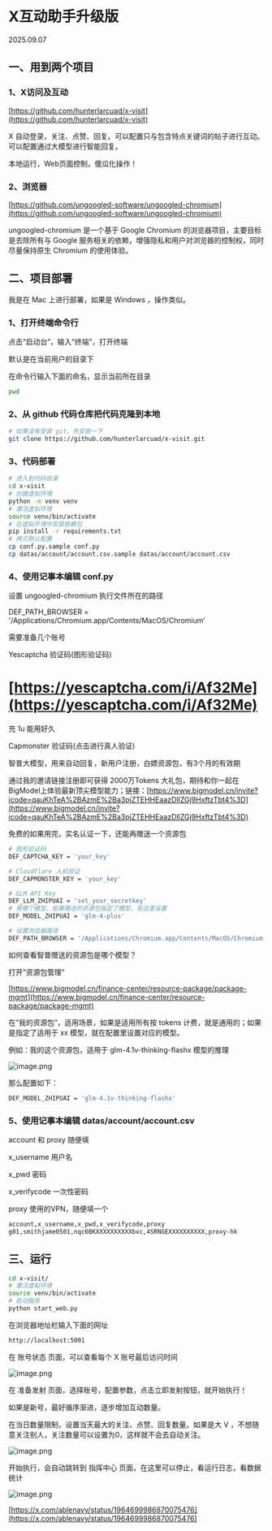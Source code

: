 # X互动助手升级版

2025.09.07

## 一、用到两个项目

### 1、X访问及互动

[https://github.com/hunterlarcuad/x-visit](https://github.com/hunterlarcuad/x-visit)

X 自动登录，关注、点赞、回复。可以配置只与包含特点关键词的帖子进行互动。可以配置通过大模型进行智能回复。

本地运行，Web页面控制，傻瓜化操作！

### 2、浏览器

[https://github.com/ungoogled-software/ungoogled-chromium](https://github.com/ungoogled-software/ungoogled-chromium)

ungoogled-chromium 是一个基于 Google Chromium 的浏览器项目，主要目标是去除所有与 Google 服务相关的依赖，增强隐私和用户对浏览器的控制权，同时尽量保持原生 Chromium 的使用体验。

## 二、项目部署

我是在 Mac 上进行部署，如果是 Windows ，操作类似。

### 1、打开终端命令行

点击“启动台”，输入“终端”，打开终端

默认是在当前用户的目录下

在命令行输入下面的命名，显示当前所在目录

```bash
pwd
```

### 2、从 github 代码仓库把代码克隆到本地

```bash
# 如果没有安装 git，先安装一下
git clone https://github.com/hunterlarcuad/x-visit.git
```

### 3、代码部署

```bash
# 进入到代码目录
cd x-visit
# 创建虚拟环境
python -m venv venv
# 激活虚拟环境
source venv/bin/activate
# 在虚拟环境中安装依赖包
pip install -r requirements.txt
# 拷贝默认配置
cp conf.py.sample conf.py
cp datas/account/account.csv.sample datas/account/account.csv
```

### 4、使用记事本编辑 conf.py

设置 ungoogled-chromium 执行文件所在的路径

DEF_PATH_BROWSER = '/Applications/Chromium.app/Contents/MacOS/Chromium’

需要准备几个账号

Yescaptcha 验证码(图形验证码)

# [https://yescaptcha.com/i/Af32Me](https://yescaptcha.com/i/Af32Me)

充 1u 能用好久

Capmonster 验证码(点击进行真人验证)

智普大模型，用来自动回复，新用户注册，白嫖资源包，有3个月的有效期

通过我的邀请链接注册即可获得 2000万Tokens 大礼包，期待和你一起在BigModel上体验最新顶尖模型能力；链接：[https://www.bigmodel.cn/invite?icode=qauKhTeA%2BAzmE%2Ba3pjZTEHHEaazDlIZGj9HxftzTbt4%3D](https://www.bigmodel.cn/invite?icode=qauKhTeA%2BAzmE%2Ba3pjZTEHHEaazDlIZGj9HxftzTbt4%3D)

免费的如果用完，实名认证一下，还能再赠送一个资源包

```bash
# 图形验证码
DEF_CAPTCHA_KEY = 'your_key'

# Cloudflare 人机验证
DEF_CAPMONSTER_KEY = 'your_key'

# GLM API Key
DEF_LLM_ZHIPUAI = 'set_your_secretkey'
# 用哪个模型，如果赠送的资源包指定了模型，在这里设置
DEF_MODEL_ZHIPUAI = 'glm-4-plus'

# 设置浏览器路径
DEF_PATH_BROWSER = '/Applications/Chromium.app/Contents/MacOS/Chromium'
```

如何查看智普赠送的资源包是哪个模型？

打开”资源包管理”

[https://www.bigmodel.cn/finance-center/resource-package/package-mgmt](https://www.bigmodel.cn/finance-center/resource-package/package-mgmt)

在”我的资源包”，适用场景，如果是适用所有按 tokens 计费，就是通用的；如果是指定了适用于 xx 模型，就在配置里设置对应的模型。

例如：我的这个资源包，适用于 glm-4.1v-thinking-flashx 模型的推理

![image.png](https://github.com/hunterlarcuad/x-visit/blob/main/static/img/image1.png?raw=true)

那么配置如下：

```bash
DEF_MODEL_ZHIPUAI = 'glm-4.1v-thinking-flashx'
```

### 5、使用记事本编辑 datas/account/account.csv

account 和 proxy 随便填

x_username 用户名

x_pwd 密码

x_verifycode 一次性密码

proxy 使用的VPN，随便填一个

```bash
account,x_username,x_pwd,x_verifycode,proxy
g01,smithjame0501,nqc6BKXXXXXXXXXXbxc,4SRNGEXXXXXXXXXX,proxy-hk
```

## 三、运行

```bash
cd x-visit/
# 激活虚拟环境
source venv/bin/activate
# 启动服务
python start_web.py
```

在浏览器地址栏输入下面的网址

```bash
http://localhost:5001
```

在 账号状态 页面，可以查看每个 X 账号最后访问时间

![image.png](https://github.com/hunterlarcuad/x-visit/blob/main/static/img/image2.png?raw=true)

在 准备发射 页面，选择账号，配置参数，点击立即发射按钮，就开始执行！

如果是新号，最好循序渐进，逐步增加互动数量。

在当日数量限制，设置当天最大的关注、点赞、回复数量。如果是大 V ，不想随意关注别人，关注数量可以设置为0，这样就不会去自动关注。

![image.png](https://github.com/hunterlarcuad/x-visit/blob/main/static/img/image3.png?raw=true)

开始执行，会自动跳转到 指挥中心 页面，在这里可以停止，看运行日志，看数据统计

![image.png](https://github.com/hunterlarcuad/x-visit/blob/main/static/img/image4.png?raw=true)

[https://x.com/ablenavy/status/1964699986870075476](https://x.com/ablenavy/status/1964699986870075476)
